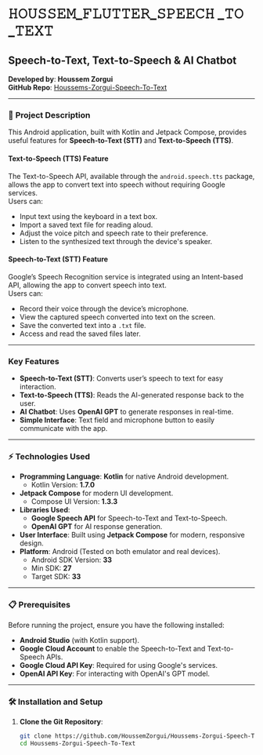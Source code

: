 # 𝙷𝙾𝚄𝚂𝚂𝙴𝙼_𝙵𝙻𝚄𝚃𝚃𝙴𝚁_𝚂𝙿𝙴𝙴𝙲𝙷 _𝚃𝙾 _𝚃𝙴𝚇𝚃
## **Speech-to-Text, Text-to-Speech & AI Chatbot**

**Developed by**: **Houssem Zorgui**  
**GitHub Repo**: [Houssems-Zorgui-Speech-To-Text](https://github.com/HoussemZorgui/Houssems-Zorgui-Speech-To-Text)

---

### 🚀 **Project Description**

This Android application, built with Kotlin and Jetpack Compose, provides useful features for **Speech-to-Text (STT)** and **Text-to-Speech (TTS)**.

#### **Text-to-Speech (TTS) Feature**
The Text-to-Speech API, available through the `android.speech.tts` package, allows the app to convert text into speech without requiring Google services.  
Users can:
- Input text using the keyboard in a text box.
- Import a saved text file for reading aloud.
- Adjust the voice pitch and speech rate to their preference.
- Listen to the synthesized text through the device's speaker.

#### **Speech-to-Text (STT) Feature**
Google’s Speech Recognition service is integrated using an Intent-based API, allowing the app to convert speech into text.  
Users can:
- Record their voice through the device’s microphone.
- View the captured speech converted into text on the screen.
- Save the converted text into a `.txt` file.
- Access and read the saved files later.

---

### **Key Features**
- **Speech-to-Text (STT)**: Converts user’s speech to text for easy interaction.
- **Text-to-Speech (TTS)**: Reads the AI-generated response back to the user.
- **AI Chatbot**: Uses **OpenAI GPT** to generate responses in real-time.
- **Simple Interface**: Text field and microphone button to easily communicate with the app.

---

### ⚡ **Technologies Used**
- **Programming Language**: **Kotlin** for native Android development.
  - Kotlin Version: **1.7.0**
- **Jetpack Compose** for modern UI development.
  - Compose UI Version: **1.3.3**
- **Libraries Used**:
  - **Google Speech API** for Speech-to-Text and Text-to-Speech.
  - **OpenAI GPT** for AI response generation.
- **User Interface**: Built using **Jetpack Compose** for modern, responsive design.
- **Platform**: Android (Tested on both emulator and real devices).
  - Android SDK Version: **33**
  - Min SDK: **27**
  - Target SDK: **33**

---

### 📋 **Prerequisites**
Before running the project, ensure you have the following installed:
- **Android Studio** (with Kotlin support).
- **Google Cloud Account** to enable the Speech-to-Text and Text-to-Speech APIs.
- **Google Cloud API Key**: Required for using Google's services.
- **OpenAI API Key**: For interacting with OpenAI's GPT model.

---

### 🛠️ **Installation and Setup**

1. **Clone the Git Repository**:

   ```bash
   git clone https://github.com/HoussemZorgui/Houssems-Zorgui-Speech-To-Text.git
   cd Houssems-Zorgui-Speech-To-Text
